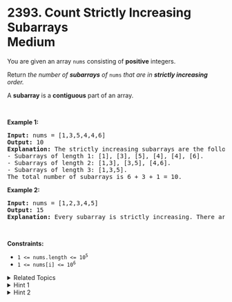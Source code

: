 
# 2393. Count Strictly Increasing Subarrays<br> Medium

<p>You are given an array <code>nums</code> consisting of <strong>positive</strong> integers.</p>

<p>Return <em>the number of <strong>subarrays</strong> of </em><code>nums</code><em> that are in <strong>strictly increasing</strong> order.</em></p>

<p>A <strong>subarray</strong> is a <strong>contiguous</strong> part of an array.</p>

<p>&nbsp;</p>
<p><strong class="example">Example 1:</strong></p>

<pre>
<strong>Input:</strong> nums = [1,3,5,4,4,6]
<strong>Output:</strong> 10
<strong>Explanation:</strong> The strictly increasing subarrays are the following:
- Subarrays of length 1: [1], [3], [5], [4], [4], [6].
- Subarrays of length 2: [1,3], [3,5], [4,6].
- Subarrays of length 3: [1,3,5].
The total number of subarrays is 6 + 3 + 1 = 10.
</pre>

<p><strong class="example">Example 2:</strong></p>

<pre>
<strong>Input:</strong> nums = [1,2,3,4,5]
<strong>Output:</strong> 15
<strong>Explanation:</strong> Every subarray is strictly increasing. There are 15 possible subarrays that we can take.
</pre>

<p>&nbsp;</p>
<p><strong>Constraints:</strong></p>

<ul>
	<li><code>1 &lt;= nums.length &lt;= 10<sup>5</sup></code></li>
	<li><code>1 &lt;= nums[i] &lt;= 10<sup>6</sup></code></li>
</ul>


<details>

<summary> Related Topics </summary>

-	`Array`
-	`Math`
-	`Dynamic Programming`

</details>


<details>
<summary> Hint 1 </summary>
Find the number of strictly increasing subarrays that end at a specific index. Can you calculate that for each index from 0 to n - 1?
</details>

<details>
<summary> Hint 2 </summary>
The answer will be the sum of the number of subarrays that end at each index.
</details>